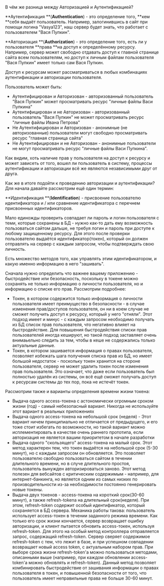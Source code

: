 В чём же разница между Авторизацией и Аутентификацией?

**Аутентификация **\(**Authentication**\) - это определение того, **кем **себя выдаёт пользователь. Например, залогинившись в сайт при помощи логина "Vasya123", наш сервер будет знать, что работает с пользователем "Вася Пупкин".

**Авторизация **\(**Authorization**\) - это определение того, есть ли у пользователя **права **на доступ к определённому ресурсу. Например, сервер может свободно отдавать доступ к главной странице сайта всем пользователям, но доступ к личным файлам пользователя "Вася Пупкин" имеет только сам Вася Пупкин.

Доступ к ресурсам может рассматриваться в любых комбинациях аутентификации и авторизации пользователя.

Пользователь может быть:

* Аутентифицирован и Авторизован - авторизованный пользователь "Вася Пупкин" может просматривать ресурс "личные файлы Васи Пупкина"
* Аутентифицирован и не Авторизован - авторизованный пользователь "Вася Пупкин" не может просматривать ресурс "личные файлы Ивана Петрова"
* Не Аутентифицирован и Авторизован - анонимные \(не авторизованные\) пользователи могут свободно просматривать ресурс "главная страница сайта"
* Не Аутентифицирован и не Авторизован - анонимные пользователи не могут просматривать ресурс "личные файлы Васи Пупкина".

Как видим, хоть наличие прав у пользователя на доступ к ресурсу и может зависеть от того, вошел ли пользователь в систему, процессы аутентификации и авторизации всё же являются независимыми друг от друга.

Как же в итоге подойти к проведению авторизации и аутентификации? Для начала давайте рассмотрим ещё один термин:

**Идентификация **\(**Identification**\) -  присвоение пользователю идентификатора и / или сравнение идентификатора с перечнем присвоенных идентификаторов.

Мало единожды проверить совпадает ли пароль и логин пользователя с теми, которые сохранены в БД -  нужно как-то дать ему возможность пользоваться сайтом дальше, не требуя логин и пароль при доступе к любому защищенному ресурсу. Для этого после проверки пользователю выдаётся идентификатор\(токен\), который он должен отправлять на сервер с каждым запросом, чтобы подтверждать свою личность.

Есть множество методов того, как управлять этим идентификатором, и какую именно информацию в него "зашивать".

Сначала нужно определить что важнее вашему приложению - быстродействие или безопасность, поскольку в токене можно сохранять не только информацию о личности пользователя, но и информацию о списке его прав. Рассмотрим подробнее:

* Токен, в котором содержится только информация о личности пользователя имеет преимущество в безопасности - в случае изменения прав/доступов пользователя, он ни в коем случае не сможет получить доступ к ресурсу, который у него "отняли". Этот подход имеет и минус - с каждым запросом необходимо получать из БД список прав пользователя, что негативно влияет на быстродействие. Для повышения быстродействия списки прав пользователей иногда кешируют, но такой подход заставляет очень внимаьельно следить за тем, чтобы в кеше не содержались только актуальные данные.
* Токен, в котором зашивается информация о правах пользователя, позволяет избежать шага  получения списка прав из БД, но имеет большой недостаток - поскольку токен хранится на стороне пользователя, сервер не может удалить токен после изменения прав пользователя. Это означает, что даже если пользователь был полностью удалён из системы, он всё ещё сможет получать доступ к ресурсам системы до тех пор, пока не истечёт токен.

Рассмотрим также и варианты определения времени жизни токена:

* Выдача одного access-токена с астономически огромным сроком жизни \(год\) - самый небезопасный вариант. Никогда не используйте этот вариант в реальных приложениях
* Выдача одного access-токена на небольшой срок \(неделя\) - Этот вариант ничем принципиально не отличается от предыдущего, и его тоже стоит избегать по возможности, но такой вариант можно исплементировать в качестве очень раннего прототипа, если авторизация не является вашим приоритетом в начале разработки
* Выдача одного "скользящего" access-токена на малый срок. Этот метод характерен тем, что токен выдаётся на небольшой срок \(5-30 минут\), но с каждым запросом он обновляется. Это позволяет пользователю свободно пользоваться сайтом в течении длительного времени, но в случе длительного простоя, пользователь вынужден авторизироваться заново. Этот метод полезен для вебсайтов с критическим содержимым - например, для интернет-банкинга, но является одним из самых низких по производительности из-за необходимости постоянно генерировать новые токены.
* Выдача двух токенов - access-токена на короткий срок\(30-60 минут\), а также refresh-tokena на длительный срок\(неделя\). При этом, refresh-token содержит особый идентификатор, который сохраняется в БД сервера. Механика работы такова: пользователь использует access-токен в течении заданного режима времени. Как только его срок жизни кончается, сервер возвращает ошибку авторизации, и клиент пытается обновить access-токен, используя refresh-token. Для этого на особый метод контроллера отправляется запрос, содержащий refresh-token. Сервер сверяет содержимое refresh-token с тем, что лежит в базе, и при успешном совпадении возвращает новый access token, с актуальным набором прав. При выборе срока жизни refresh-token'а можно пользоваться методами, описанными выше \(например, при каждом обновлении access-token'a можно обновлять и refresh-token\). Данный метод позволяет комбинировать быстродействие от зашивания информации о правах пользователя в токен, и повышенной безопасности от того, что пользователь имеет неправильные права не больше 30-60 минут.



